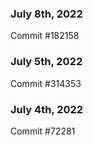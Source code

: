 ### July 8th, 2022

Commit #182158

### July 5th, 2022

Commit #314353


### July 4th, 2022

Commit #72281
